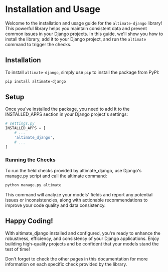 <!-- installation_and_usage.md -->

# Installation and Usage

Welcome to the installation and usage guide for the `altimate-django` library! This powerful library helps you maintain consistent data and prevent common issues in your Django projects. In this guide, we'll show you how to install the library, add it to your Django project, and run the `altimate` command to trigger the checks.

## Installation

To install `altimate-django`, simply use `pip` to install the package from PyPI:

```bash
pip install altimate-django
```

## Setup

Once you've installed the package, you need to add it to the INSTALLED_APPS section in your Django project's settings:

```python
# settings.py
INSTALLED_APPS = [
    # ...
    'altimate_django',
    # ...
]
```

### Running the Checks

To run the field checks provided by altimate_django, use Django's manage.py script and call the altimate command:

```bash
python manage.py altimate
```

This command will analyze your models' fields and report any potential issues or inconsistencies, along with actionable recommendations to improve your code quality and data consistency.

## Happy Coding!

With altimate_django installed and configured, you're ready to enhance the robustness, efficiency, and consistency of your Django applications. Enjoy building high-quality projects and be confident that your models stand the test of time!

Don't forget to check the other pages in this documentation for more information on each specific check provided by the library.
